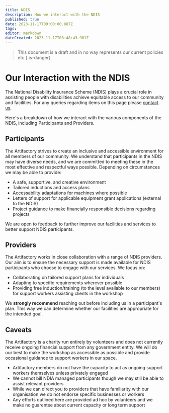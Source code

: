 ```yaml
---
title: NDIS
description: How we interact with the NDIS
published: true
date: 2023-11-17T09:00:00.887Z
tags: 
editor: markdown
dateCreated: 2023-11-17T08:48:43.901Z
---
```


> This document is a draft and in no way represents our current policies etc
{.is-danger}


# Our Interaction with the NDIS

The National Disability Insurance Scheme (NDIS) plays a crucial role in assisting people with disabilities achieve equitable access to our community and facilities. For any queries regarding items on this page please [contact us](mailto:info@artifactory.org.au).

Here's a breakdown of how we interact with the various components of the NDIS, including Participants and Providers.

## Participants

The Artifactory strives to create an inclusive and accessible environment for all members of our community. We understand that participants in the NDIS may have diverse needs, and we are committed to meeting these in the most effective and respectful ways possible. Depending on circumstances we may be able to provide:

* A safe, supportive, and creative environment
* Tailored inductions and access plans
* Accessability adaptations for machines where possible
* Letters of support for applicable equipment grant applications (external to the NDIS)
* Project guidance to make financially responsible decisions regarding projects

We are open to feedback to further improve our facilities and services to better support NDIS participants.

## Providers

The Artifactory works in close collaboration with a range of NDIS providers. Our aim is to ensure the necessary support is made available for NDIS participants who choose to engage with our services. We focus on:

* Collaborating on tailored support plans for individuals
* Adapting to specific requirements wherever possible
* Providing free induction/training (to the level available to our members) for support workers assisting clients in the workshop

We **strongly recommend** reaching out before including us in a participant's plan. This way we can determine whether our facilities are appropriate for the intended goal.

## Caveats

The Artifactory is a charity run entirely by volunteers and does not currently receive ongoing financial support from any government entity. We will do our best to make the workshop as accessible as possible and provide occasional guidance to support workers in our space.

* Artifactory members do not have the capacity to act as ongoing support workers themselves unless privately engaged
* We cannot bill NDIA managed participants though we may still be able to assist relevant providers
* While we can direct you to providers that have familiarity with our organisation we do not endorse specific businesses or workers
* Any efforts outlined here are provided ad hoc by volunteers and we make no guarentee about current capacity or long term support